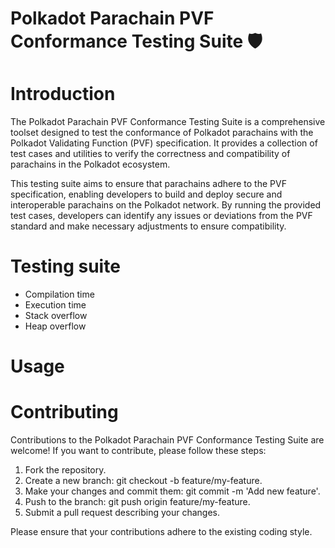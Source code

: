 # Polkadot Parachain PVF Conformance Testing Suite 🛡️
# Introduction
The Polkadot Parachain PVF Conformance Testing Suite is a comprehensive toolset designed to test the conformance of Polkadot parachains with the Polkadot Validating Function (PVF) specification. It provides a collection of test cases and utilities to verify the correctness and compatibility of parachains in the Polkadot ecosystem.

This testing suite aims to ensure that parachains adhere to the PVF specification, enabling developers to build and deploy secure and interoperable parachains on the Polkadot network. By running the provided test cases, developers can identify any issues or deviations from the PVF standard and make necessary adjustments to ensure compatibility.
# Testing suite
- Compilation time
- Execution time
- Stack overflow
- Heap overflow
# Usage

# Contributing
Contributions to the Polkadot Parachain PVF Conformance Testing Suite are welcome! If you want to contribute, please follow these steps:

1. Fork the repository.
2. Create a new branch: git checkout -b feature/my-feature.
3. Make your changes and commit them: git commit -m 'Add new feature'.
4. Push to the branch: git push origin feature/my-feature.
5. Submit a pull request describing your changes.

Please ensure that your contributions adhere to the existing coding style.
